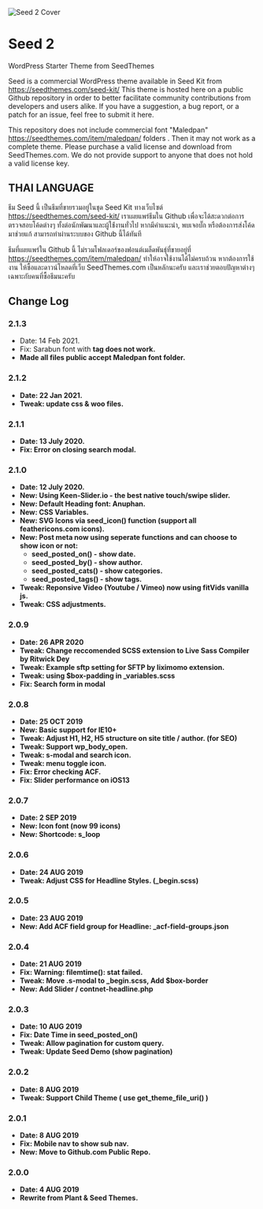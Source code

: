 ![Seed 2 Cover](https://seedcdn.com/i/seed2-cover.jpg)

# Seed 2

WordPress Starter Theme from SeedThemes

Seed is a commercial WordPress theme available in Seed Kit from https://seedthemes.com/seed-kit/ This theme is hosted here on a public Github repository in order to better facilitate community contributions from developers and users alike. If you have a suggestion, a bug report, or a patch for an issue, feel free to submit it here.

This repository does not include commercial font "Maledpan" https://seedthemes.com/item/maledpan/ folders . Then it may not work as a complete theme. Please purchase a valid license and download from SeedThemes.com. We do not provide support to anyone that does not hold a valid license key.

## THAI LANGUAGE

ธีม Seed นี้ เป็นธีมที่ขายรวมอยู่ในชุด Seed Kit ทางเว็บไซต์ https://seedthemes.com/seed-kit/ เราเผยแพร่ธีมใน Github เพื่อจะได้สะดวกต่อการตรวจสอบโค้ดต่างๆ ทั้งต่อนักพัฒนาและผู้ใช้่งานทั่วไป หากมีคำแนะนำ, พบเจอบั๊ก หรือต้องการส่งโค้ดมาช่วยแก้ สามารถทำผ่านระบบของ Github นี้ได้ทันที

ธีมที่เผยแพร่ใน Github นี้ ไม่รวมโฟลเดอร์ของฟอนต์เมล็ดพันธุ์ที่ขายอยู่ที่ https://seedthemes.com/item/maledpan/ ทำให้อาจใช้งานได้ไม่ครบถ้วน หากต้องการใช้งาน ให้ซื้อและดาวน์โหลดที่เว็บ SeedThemes.com เป็นหลักนะครับ และเราช่วยตอบปัญหาต่างๆ เฉพาะกับคนที่ซื้อธีมนะครับ

## Change Log

### 2.1.3

- Date: 14 Feb 2021.
- Fix: Sarabun font with <strong> tag does not work.
- Made all files public accept Maledpan font folder.

### 2.1.2

- Date: 22 Jan 2021.
- Tweak: update css & woo files.

### 2.1.1

- Date: 13 July 2020.
- Fix: Error on closing search modal.

### 2.1.0

- Date: 12 July 2020.
- New: Using Keen-Slider.io - the best native touch/swipe slider.
- New: Default Heading font: Anuphan.
- New: CSS Variables.
- New: SVG Icons via seed_icon() function (support all feathericons.com icons).
- New: Post meta now using seperate functions and can choose to show icon or not:
  - seed_posted_on() - show date.
  - seed_posted_by() - show author.
  - seed_posted_cats() - show categories.
  - seed_posted_tags() - show tags.
- Tweak: Reponsive Video (Youtube / Vimeo) now using fitVids vanilla js.
- Tweak: CSS adjustments.

### 2.0.9

- Date: 26 APR 2020
- Tweak: Change reccomended SCSS extension to Live Sass Compiler by Ritwick Dey
- Tweak: Example sftp setting for SFTP by liximomo extension.
- Tweak: using \$box-padding in \_variables.scss
- Fix: Search form in modal

### 2.0.8

- Date: 25 OCT 2019
- New: Basic support for IE10+
- Tweak: Adjust H1, H2, H5 structure on site title / author. (for SEO)
- Tweak: Support wp_body_open.
- Tweak: s-modal and search icon.
- Tweak: menu toggle icon.
- Fix: Error checking ACF.
- Fix: Slider performance on iOS13

### 2.0.7

- Date: 2 SEP 2019
- New: Icon font (now 99 icons)
- New: Shortcode: s_loop

### 2.0.6

- Date: 24 AUG 2019
- Tweak: Adjust CSS for Headline Styles. (\_begin.scss)

### 2.0.5

- Date: 23 AUG 2019
- New: Add ACF field group for Headline: \_acf-field-groups.json

### 2.0.4

- Date: 21 AUG 2019
- Fix: Warning: filemtime(): stat failed.
- Tweak: Move .s-modal to \_begin.scss, Add \$box-border
- New: Add Slider / contnet-headline.php

### 2.0.3

- Date: 10 AUG 2019
- Fix: Date Time in seed_posted_on()
- Tweak: Allow pagination for custom query.
- Tweak: Update Seed Demo (show pagination)

### 2.0.2

- Date: 8 AUG 2019
- Tweak: Support Child Theme ( use get_theme_file_uri() )

### 2.0.1

- Date: 8 AUG 2019
- Fix: Mobile nav to show sub nav.
- New: Move to Github.com Public Repo.

### 2.0.0

- Date: 4 AUG 2019
- Rewrite from Plant & Seed Themes.
